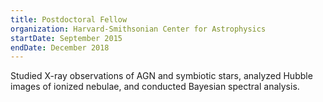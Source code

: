 ```yaml
---
title: Postdoctoral Fellow
organization: Harvard-Smithsonian Center for Astrophysics
startDate: September 2015
endDate: December 2018
---
```


Studied X-ray observations of AGN and symbiotic stars, analyzed Hubble images of ionized nebulae, and conducted Bayesian spectral analysis.

